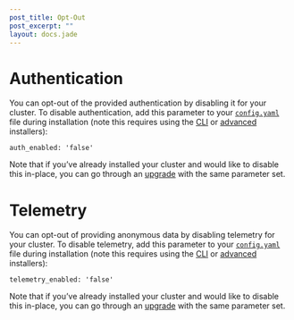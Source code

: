 ```yaml
---
post_title: Opt-Out
post_excerpt: ""
layout: docs.jade
---
```


# Authentication

You can opt-out of the provided authentication by disabling it for your cluster. To disable authentication, add this parameter to your [`config.yaml`][4] file during installation (note this requires using the [CLI][1] or [advanced][2] installers):

```
auth_enabled: 'false'
```

Note that if you’ve already installed your cluster and would like to disable this in-place, you can go through an [upgrade][3] with the same parameter set.

# Telemetry

You can opt-out of providing anonymous data by disabling telemetry for your cluster. To disable telemetry, add this parameter to your [`config.yaml`][4] file during installation (note this requires using the [CLI][1] or [advanced][2] installers):

```
telemetry_enabled: 'false'
```

Note that if you’ve already installed your cluster and would like to disable this in-place, you can go through an [upgrade][3] with the same parameter set.

[1]: /docs/1.7/administration/installing/custom/cli/
[2]: /docs/1.7/administration/installing/custom/advanced/
[3]: FIXME
[4]: /docs/1.7/administration/installing/custom/configuration-parameters/
